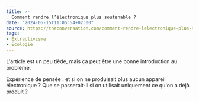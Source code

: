 ```yaml
---
title: >-
  Comment rendre l’électronique plus soutenable ?
date: "2024-05-15T11:05:54+02:00"
source: https://theconversation.com/comment-rendre-lelectronique-plus-soutenable-221145
tags:
- Extractivisme
- Écologie
---
```

L'article est un peu tiède, mais ça peut être une bonne introduction au problème. 

Expérience de pensée : et si on ne produisait plus aucun appareil électronique ? Que se passerait-il si on utilisait uniquement ce qu'on a déjà produit ?
